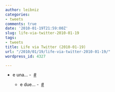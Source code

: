 ```yaml
---
author: leibniz
categories:
- tweets
comments: true
date: '2010-01-19T21:59:00Z'
slug: life-via-twitter-2010-01-19
tags:
- tweets
title: Life via Twitter (2010-01-19)
url: "/2010/01/19/life-via-twitter-2010-01-19/"
wordpress_id: 4327

---
```

* e una... -  [#](https://twitter.com/leibniz/statuses/7955463417)



	
  * e due... -  [#](https://twitter.com/leibniz/statuses/7955545513)


